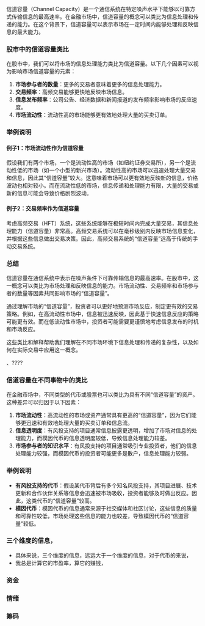 信道容量（Channel Capacity）是一个通信系统在特定噪声水平下能够以可靠方式传输信息的最高速率。在金融市场中，信道容量的概念可以类比为信息处理和传递的能力。在这个背景下，信道容量可以表示市场在一定时间内能够处理和反映信息的最大能力。

### 股市中的信道容量类比

在股市中，我们可以将市场的信息处理能力类比为信道容量。以下几个因素可以视为影响市场信道容量的元素：

1. **市场参与者的数量**：更多的交易者意味着更多的信息处理能力。
2. **交易频率**：高频交易能够更快地反映市场信息。
3. **信息发布频率**：公司公告、经济数据和新闻报道的发布频率影响市场的反应速度。
4. **市场流动性**：流动性高的市场能够更有效地处理大量的买卖订单。

### 举例说明

#### 例子1：市场流动性作为信道容量

假设我们有两个市场，一个是流动性高的市场（如纽约证券交易所），另一个是流动性低的市场（如一个小型的新兴市场）。流动性高的市场可以迅速处理大量交易和信息，因此其“信道容量”较大。这意味着市场可以更有效地反映新的信息，价格波动也相对较小。而在流动性低的市场，信息传递和处理能力有限，大量的交易或新的信息可能会导致价格剧烈波动。

#### 例子2：交易频率作为信道容量

考虑高频交易（HFT）系统，这些系统能够在极短时间内完成大量交易，其信息处理能力（信道容量）非常高。高频交易系统可以在毫秒级别内反映市场信息变化，并根据这些信息做出交易决策。因此，高频交易系统的“信道容量”远高于传统的手动交易系统。

### 总结

信道容量在通信系统中表示在噪声条件下可靠传输信息的最高速率。在股市中，这一概念可以类比为市场处理和反映信息的能力。市场流动性、交易频率和市场参与者的数量等因素共同影响市场的“信道容量”。

通过理解市场的“信道容量”，投资者可以更好地预测市场反应，制定更有效的交易策略。例如，在高流动性市场中，信息被迅速反映，因此基于快速信息反应的策略可能更有效。而在低流动性市场中，投资者可能需要更谨慎地考虑信息发布的时机和市场反应。

这些类比和解释帮助我们理解在不同市场环境下信息处理和传递的复杂性，以及如何在实际交易中应用这一概念。

、????



### 信道容量在不同事物中的类比

在金融市场中，不同类型的代币或股票也可以类比为具有不同“信道容量”的资产。这种差异可以归因于以下因素：

1. **市场流动性**：高流动性的市场或资产通常具有更高的“信道容量”，因为它们能够更迅速和有效地处理大量的买卖订单和信息流。
2. **信息透明度**：有风投支持的项目通常信息披露更透明，增加了市场对信息的处理能力，而模因代币的信息透明度较低，导致信息处理能力较差。
3. **市场参与者的知识水平**：有风投支持的项目通常吸引专业投资者，他们的信息处理能力较强，而模因代币的投资者可能更多是散户，信息处理能力较弱。

### 举例说明

- **有风投支持的代币**：假设某代币背后有多个知名风投支持，其项目进展、技术更新和合作伙伴关系等信息会迅速被市场吸收，投资者能够及时做出反应。因此，这类代币的“信道容量”较高。
- **模因代币**：模因代币的信息通常来源于社交媒体和社区讨论，这些信息的质量和可靠性较低，市场处理这些信息的能力也较差，导致模因代币的“信道容量”较低。

### 三个维度的信息，

- 具体来说，三个维度的信息，远远大于一个维度的信息，对于代币的来说，
- 我总是计算它的市盈率，算它的赚钱，

### 资金

### 情绪

### 筹码

